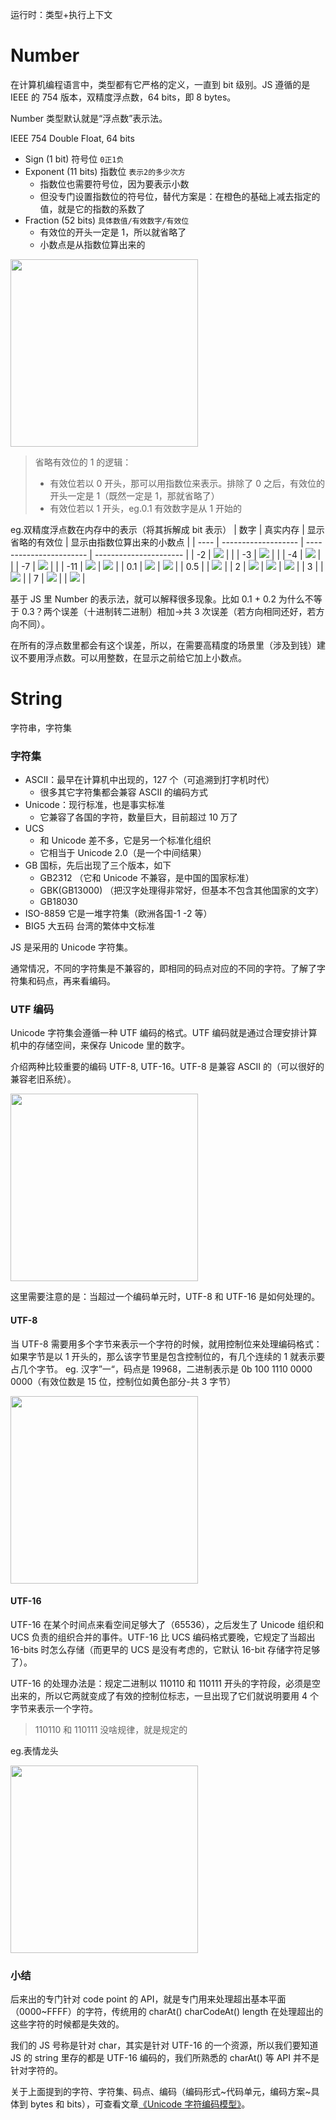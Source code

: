 运行时：类型+执行上下文

# Number

在计算机编程语言中，类型都有它严格的定义，一直到 bit 级别。JS 遵循的是 IEEE 的 754 版本，双精度浮点数，64 bits，即 8 bytes。

Number 类型默认就是“浮点数”表示法。

IEEE 754 Double Float, 64 bits

- Sign (1 bit) 符号位 `0正1负`
- Exponent (11 bits) 指数位 `表示2的多少次方`
  - 指数位也需要符号位，因为要表示小数
  - 但没专门设置指数位的符号位，替代方案是：在橙色的基础上减去指定的值，就是它的指数的系数了
- Fraction (52 bits) `具体数值/有效数字/有效位`
  - 有效位的开头一定是 1，所以就省略了
  - 小数点是从指数位算出来的

<img src="./imgs/Number.png" width="300">

> 省略有效位的 1 的逻辑：
>
> - 有效位若以 0 开头，那可以用指数位来表示。排除了 0 之后，有效位的开头一定是 1（既然一定是 1，那就省略了）
> - 有效位若以 1 开头，eg.0.1 有效数字是从 1 开始的

eg.双精度浮点数在内存中的表示（将其拆解成 bit 表示）
| 数字 | 真实内存 | 显示省略的有效位 | 显示由指数位算出来的小数点 |
| ---- | ------------------- | ----------------------- | ---------------------- |
| -2 | ![](./imgs/-2.png) | |
| -3 | ![](./imgs/-3.png) | |
| -4 | ![](./imgs/-4.png) | |
| -7 | ![](./imgs/-7.png) | |
| -11 | ![](./imgs/-11.png) | ![](./imgs/-11show.png) |
| 0.1 | ![](./imgs/0.1.png) | ![](./imgs/0.1show.png) |
| 0.5 | | ![](./imgs/0.5show.png) |
| 2 | ![](./imgs/2.png) | ![](./imgs/2show.png) | ![](./imgs/2show2.png) |
| 3 | | ![](./imgs/3show.png) |
| 7 | ![](./imgs/7.png) | | ![](./imgs/7show2.png) |

基于 JS 里 Number 的表示法，就可以解释很多现象。比如 0.1 + 0.2 为什么不等于 0.3？两个误差（十进制转二进制）相加->共 3 次误差（若方向相同还好，若方向不同）。

在所有的浮点数里都会有这个误差，所以，在需要高精度的场景里（涉及到钱）建议不要用浮点数。可以用整数，在显示之前给它加上小数点。

# String

字符串，字符集

### 字符集

- ASCII：最早在计算机中出现的，127 个（可追溯到打字机时代）
  - 很多其它字符集都会兼容 ASCII 的编码方式
- Unicode：现行标准，也是事实标准
  - 它兼容了各国的字符，数量巨大，目前超过 10 万了
- UCS
  - 和 Unicode 差不多，它是另一个标准化组织
  - 它相当于 Unicode 2.0（是一个中间结果）
- GB 国标，先后出现了三个版本，如下
  - GB2312 （它和 Unicode 不兼容，是中国的国家标准）
  - GBK(GB13000) （把汉字处理得非常好，但基本不包含其他国家的文字）
  - GB18030
- ISO-8859 它是一堆字符集（欧洲各国-1 -2 等）
- BIG5 大五码 台湾的繁体中文标准

JS 是采用的 Unicode 字符集。

通常情况，不同的字符集是不兼容的，即相同的码点对应的不同的字符。了解了字符集和码点，再来看编码。

### UTF 编码

Unicode 字符集会遵循一种 UTF 编码的格式。UTF 编码就是通过合理安排计算机中的存储空间，来保存 Unicode 里的数字。

介绍两种比较重要的编码 UTF-8, UTF-16。UTF-8 是兼容 ASCII 的（可以很好的兼容老旧系统）。

<img src="./imgs/utf.png" width="300">

这里需要注意的是：当超过一个编码单元时，UTF-8 和 UTF-16 是如何处理的。

#### UTF-8

当 UTF-8 需要用多个字节来表示一个字符的时候，就用控制位来处理编码格式：如果字节是以 1 开头的，那么该字节里是包含控制位的，有几个连续的 1 就表示要占几个字节。
eg. 汉字”一“，码点是 19968，二进制表示是 0b 100 1110 0000 0000（有效位数是 15 位，控制位如黄色部分-共 3 字节）

<img src="./imgs/utf8.png" width="300">

#### UTF-16

UTF-16 在某个时间点来看空间足够大了（65536），之后发生了 Unicode 组织和 UCS 负责的组织合并的事件。UTF-16 比 UCS 编码格式要晚，它规定了当超出 16-bits 时怎么存储（而更早的 UCS 是没有考虑的，它默认 16-bit 存储字符足够了）。

UTF-16 的处理办法是：规定二进制以 110110 和 110111 开头的字符段，必须是空出来的，所以它两就变成了有效的控制位标志，一旦出现了它们就说明要用 4 个字节来表示一个字符。

> 110110 和 110111 没啥规律，就是规定的

eg.表情龙头

<img src="./imgs/utf16.png" width="300">

### 小结

后来出的专门针对 code point 的 API，就是专门用来处理超出基本平面（0000~FFFF）的字符，传统用的 charAt() charCodeAt() length 在处理超出的这些字符的时候都是失效的。

我们的 JS 号称是针对 char，其实是针对 UTF-16 的一个资源，所以我们要知道 JS 的 string 里存的都是 UTF-16 编码的，我们所熟悉的 charAt() 等 API 并不是针对字符的。

关于上面提到的字符、字符集、码点、编码（编码形式\~代码单元，编码方案\~具体到 bytes 和 bits），可查看文章[《Unicode 字符编码模型》](https://github.com/anjia/blog/issues/86)。
